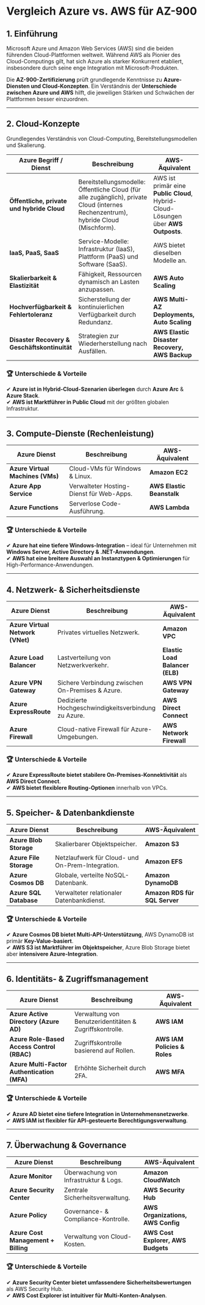 # Vergleich Azure vs. AWS für AZ-900  

## 1. Einführung  

Microsoft Azure und Amazon Web Services (AWS) sind die beiden führenden Cloud-Plattformen weltweit. Während AWS als Pionier des Cloud-Computings gilt, hat sich Azure als starker Konkurrent etabliert, insbesondere durch seine enge Integration mit Microsoft-Produkten.  

Die **AZ-900-Zertifizierung** prüft grundlegende Kenntnisse zu **Azure-Diensten und Cloud-Konzepten**. Ein Verständnis der **Unterschiede zwischen Azure und AWS** hilft, die jeweiligen Stärken und Schwächen der Plattformen besser einzuordnen.  

---

## 2. Cloud-Konzepte  

Grundlegendes Verständnis von Cloud-Computing, Bereitstellungsmodellen und Skalierung.  

| **Azure Begriff / Dienst** | **Beschreibung** | **AWS-Äquivalent** |
|----------------------------|------------------|--------------------|
| **Öffentliche, private und hybride Cloud** | Bereitstellungsmodelle: Öffentliche Cloud (für alle zugänglich), private Cloud (internes Rechenzentrum), hybride Cloud (Mischform). | AWS ist primär eine **Public Cloud**, Hybrid-Cloud-Lösungen über **AWS Outposts**. |
| **IaaS, PaaS, SaaS** | Service-Modelle: Infrastruktur (IaaS), Plattform (PaaS) und Software (SaaS). | AWS bietet dieselben Modelle an. |
| **Skalierbarkeit & Elastizität** | Fähigkeit, Ressourcen dynamisch an Lasten anzupassen. | **AWS Auto Scaling** |
| **Hochverfügbarkeit & Fehlertoleranz** | Sicherstellung der kontinuierlichen Verfügbarkeit durch Redundanz. | **AWS Multi-AZ Deployments, Auto Scaling** |
| **Disaster Recovery & Geschäftskontinuität** | Strategien zur Wiederherstellung nach Ausfällen. | **AWS Elastic Disaster Recovery, AWS Backup** |

### 🏆 **Unterschiede & Vorteile**  
✔ **Azure ist in Hybrid-Cloud-Szenarien überlegen** durch **Azure Arc** & **Azure Stack**.  
✔ **AWS ist Marktführer in Public Cloud** mit der größten globalen Infrastruktur.  

---

## 3. Compute-Dienste (Rechenleistung)  

| **Azure Dienst** | **Beschreibung** | **AWS-Äquivalent** |
|------------------|------------------|--------------------|
| **Azure Virtual Machines (VMs)** | Cloud-VMs für Windows & Linux. | **Amazon EC2** |
| **Azure App Service** | Verwalteter Hosting-Dienst für Web-Apps. | **AWS Elastic Beanstalk** |
| **Azure Functions** | Serverlose Code-Ausführung. | **AWS Lambda** |

### 🏆 **Unterschiede & Vorteile**  
✔ **Azure hat eine tiefere Windows-Integration** – ideal für Unternehmen mit **Windows Server, Active Directory & .NET-Anwendungen**.  
✔ **AWS hat eine breitere Auswahl an Instanztypen & Optimierungen** für High-Performance-Anwendungen.  

---

## 4. Netzwerk- & Sicherheitsdienste  

| **Azure Dienst** | **Beschreibung** | **AWS-Äquivalent** |
|------------------|------------------|--------------------|
| **Azure Virtual Network (VNet)** | Privates virtuelles Netzwerk. | **Amazon VPC** |
| **Azure Load Balancer** | Lastverteilung von Netzwerkverkehr. | **Elastic Load Balancer (ELB)** |
| **Azure VPN Gateway** | Sichere Verbindung zwischen On-Premises & Azure. | **AWS VPN Gateway** |
| **Azure ExpressRoute** | Dedizierte Hochgeschwindigkeitsverbindung zu Azure. | **AWS Direct Connect** |
| **Azure Firewall** | Cloud-native Firewall für Azure-Umgebungen. | **AWS Network Firewall** |

### 🏆 **Unterschiede & Vorteile**  
✔ **Azure ExpressRoute bietet stabilere On-Premises-Konnektivität** als **AWS Direct Connect**.  
✔ **AWS bietet flexiblere Routing-Optionen** innerhalb von VPCs.  

---

## 5. Speicher- & Datenbankdienste  

| **Azure Dienst** | **Beschreibung** | **AWS-Äquivalent** |
|------------------|------------------|--------------------|
| **Azure Blob Storage** | Skalierbarer Objektspeicher. | **Amazon S3** |
| **Azure File Storage** | Netzlaufwerk für Cloud- und On-Prem-Integration. | **Amazon EFS** |
| **Azure Cosmos DB** | Globale, verteilte NoSQL-Datenbank. | **Amazon DynamoDB** |
| **Azure SQL Database** | Verwalteter relationaler Datenbankdienst. | **Amazon RDS für SQL Server** |

### 🏆 **Unterschiede & Vorteile**  
✔ **Azure Cosmos DB bietet Multi-API-Unterstützung**, AWS DynamoDB ist primär **Key-Value-basiert**.  
✔ **AWS S3 ist Marktführer im Objektspeicher**, Azure Blob Storage bietet aber **intensivere Azure-Integration**.  

---

## 6. Identitäts- & Zugriffsmanagement  

| **Azure Dienst** | **Beschreibung** | **AWS-Äquivalent** |
|------------------|------------------|--------------------|
| **Azure Active Directory (Azure AD)** | Verwaltung von Benutzeridentitäten & Zugriffskontrolle. | **AWS IAM** |
| **Azure Role-Based Access Control (RBAC)** | Zugriffskontrolle basierend auf Rollen. | **AWS IAM Policies & Roles** |
| **Azure Multi-Factor Authentication (MFA)** | Erhöhte Sicherheit durch 2FA. | **AWS MFA** |

### 🏆 **Unterschiede & Vorteile**  
✔ **Azure AD bietet eine tiefere Integration in Unternehmensnetzwerke**.  
✔ **AWS IAM ist flexibler für API-gesteuerte Berechtigungsverwaltung**.  

---

## 7. Überwachung & Governance  

| **Azure Dienst** | **Beschreibung** | **AWS-Äquivalent** |
|------------------|------------------|--------------------|
| **Azure Monitor** | Überwachung von Infrastruktur & Logs. | **Amazon CloudWatch** |
| **Azure Security Center** | Zentrale Sicherheitsverwaltung. | **AWS Security Hub** |
| **Azure Policy** | Governance- & Compliance-Kontrolle. | **AWS Organizations, AWS Config** |
| **Azure Cost Management + Billing** | Verwaltung von Cloud-Kosten. | **AWS Cost Explorer, AWS Budgets** |

### 🏆 **Unterschiede & Vorteile**  
✔ **Azure Security Center bietet umfassendere Sicherheitsbewertungen** als AWS Security Hub.  
✔ **AWS Cost Explorer ist intuitiver für Multi-Konten-Analysen**.  
